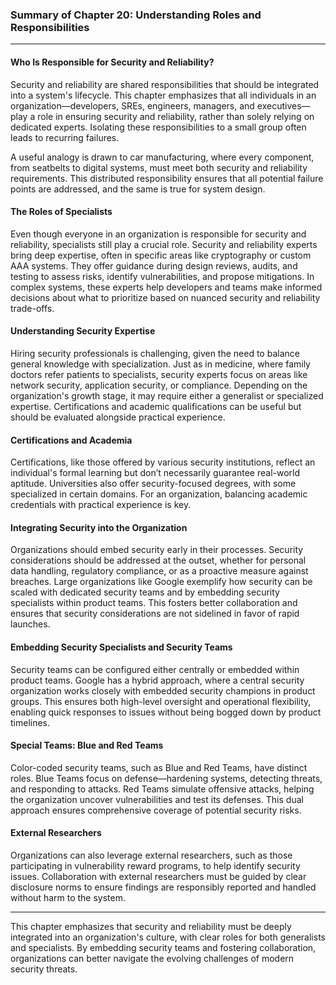 ### Summary of Chapter 20: Understanding Roles and Responsibilities

---

#### Who Is Responsible for Security and Reliability?
Security and reliability are shared responsibilities that should be integrated into a system's lifecycle. This chapter emphasizes that all individuals in an organization—developers, SREs, engineers, managers, and executives—play a role in ensuring security and reliability, rather than solely relying on dedicated experts. Isolating these responsibilities to a small group often leads to recurring failures.

A useful analogy is drawn to car manufacturing, where every component, from seatbelts to digital systems, must meet both security and reliability requirements. This distributed responsibility ensures that all potential failure points are addressed, and the same is true for system design.

#### The Roles of Specialists
Even though everyone in an organization is responsible for security and reliability, specialists still play a crucial role. Security and reliability experts bring deep expertise, often in specific areas like cryptography or custom AAA systems. They offer guidance during design reviews, audits, and testing to assess risks, identify vulnerabilities, and propose mitigations. In complex systems, these experts help developers and teams make informed decisions about what to prioritize based on nuanced security and reliability trade-offs.

#### Understanding Security Expertise
Hiring security professionals is challenging, given the need to balance general knowledge with specialization. Just as in medicine, where family doctors refer patients to specialists, security experts focus on areas like network security, application security, or compliance. Depending on the organization's growth stage, it may require either a generalist or specialized expertise. Certifications and academic qualifications can be useful but should be evaluated alongside practical experience.

#### Certifications and Academia
Certifications, like those offered by various security institutions, reflect an individual's formal learning but don’t necessarily guarantee real-world aptitude. Universities also offer security-focused degrees, with some specialized in certain domains. For an organization, balancing academic credentials with practical experience is key.

#### Integrating Security into the Organization
Organizations should embed security early in their processes. Security considerations should be addressed at the outset, whether for personal data handling, regulatory compliance, or as a proactive measure against breaches. Large organizations like Google exemplify how security can be scaled with dedicated security teams and by embedding security specialists within product teams. This fosters better collaboration and ensures that security considerations are not sidelined in favor of rapid launches.

#### Embedding Security Specialists and Security Teams
Security teams can be configured either centrally or embedded within product teams. Google has a hybrid approach, where a central security organization works closely with embedded security champions in product groups. This ensures both high-level oversight and operational flexibility, enabling quick responses to issues without being bogged down by product timelines.

#### Special Teams: Blue and Red Teams
Color-coded security teams, such as Blue and Red Teams, have distinct roles. Blue Teams focus on defense—hardening systems, detecting threats, and responding to attacks. Red Teams simulate offensive attacks, helping the organization uncover vulnerabilities and test its defenses. This dual approach ensures comprehensive coverage of potential security risks.

#### External Researchers
Organizations can also leverage external researchers, such as those participating in vulnerability reward programs, to help identify security issues. Collaboration with external researchers must be guided by clear disclosure norms to ensure findings are responsibly reported and handled without harm to the system.

---

This chapter emphasizes that security and reliability must be deeply integrated into an organization's culture, with clear roles for both generalists and specialists. By embedding security teams and fostering collaboration, organizations can better navigate the evolving challenges of modern security threats.